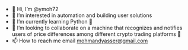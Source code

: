 - 👋 Hi, I’m @ymoh72
- 👀 I’m interested in automation and building user solutions
- 🌱 I’m currently learning Python 🐍
- 💞️ I’m looking to collaborate on a machine that recognizes and notifies users of price differences among different crypto trading platforms 🤖
- 📫 How to reach me email mohmandyasser@gmail.com


<!---
ymoh72/ymoh72 is a ✨ special ✨ repository because its `README.md` (this file) appears on your GitHub profile.
You can click the Preview link to take a look at your changes.
--->
